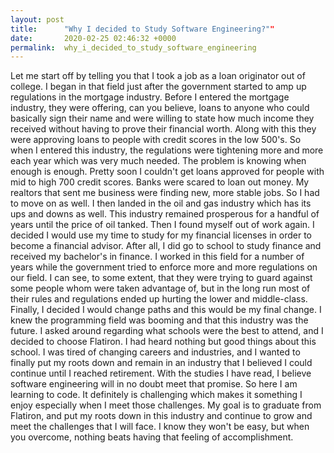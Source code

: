 ```yaml
---
layout: post
title:      "Why I decided to Study Software Engineering?""
date:       2020-02-25 02:46:32 +0000
permalink:  why_i_decided_to_study_software_engineering
---
```





Let me start off by telling you that I took a job as a loan originator out of college.  I began in that field just after the government started to amp up regulations in the mortgage industry.  Before I entered the mortgage industry, they were offering, can you believe, loans to anyone who could basically sign their name and were willing to state how much income they received without having to prove their financial worth.   Along with this they were approving loans to people with credit scores in the low 500's.  So when I entered this industry, the regulations were tightening more and more each year which was very much needed.  The problem is knowing when enough is enough.  Pretty soon I couldn't get loans approved for people with mid to high 700 credit scores.  Banks were scared to loan out money.  My realtors that sent me business were finding new, more stable jobs.  So I had to move on as well.
I then landed in the oil and gas industry which has its ups and downs as well.  This industry remained prosperous for a handful of years until the price of oil tanked.  Then I found myself out of work again.  I decided I would use my time to study for my financial licenses in order to become a financial advisor.  After all, I did go to school to study finance and received my bachelor's in finance.  I worked in this field for a number of years while the government tried to enforce more and more regulations on our field.  I can see, to some extent, that they were trying to guard against some people whom were taken advantage of, but in the long run most of their rules and regulations ended up hurting the lower and middle-class.  
Finally, I decided I would change paths and this would be my final change.  I knew the programming field was booming and that this industry was the future.  I asked around regarding what schools were the best to attend, and I decided to choose Flatiron.  I had heard nothing but good things about this school.  I was tired of changing careers and industries, and I wanted to finally put my roots down and remain in an industry that I believed I could continue until I reached retirement.  With the studies I have read, I believe software engineering will in no doubt meet that promise.  So here I am learning to code.  It definitely is challenging which makes it something I enjoy especially when I meet those challenges.  My goal is to graduate from Flatiron, and put my roots down in this industry and continue to grow and meet the challenges that I will face.  I know they won't be easy, but when you overcome, nothing beats having that feeling of accomplishment.
